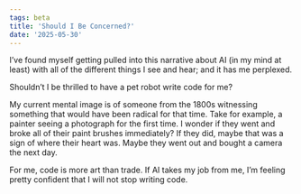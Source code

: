 ```yaml
---
tags: beta
title: 'Should I Be Concerned?'
date: '2025-05-30'
---
```


I’ve found myself getting pulled into this narrative about AI (in my mind at least) with all of the different things I see and hear; and it has me perplexed.

Shouldn’t I be thrilled to have a pet robot write code for me?

My current mental image is of someone from the 1800s witnessing something that would have been radical for that time. Take for example, a painter seeing a photograph for the first time. I wonder if they went and broke all of their paint brushes immediately? If they did, maybe that was a sign of where their heart was. Maybe they went out and bought a camera the next day.

For me, code is more art than trade. If AI takes my job from me, I’m feeling pretty confident that I will not stop writing code.
